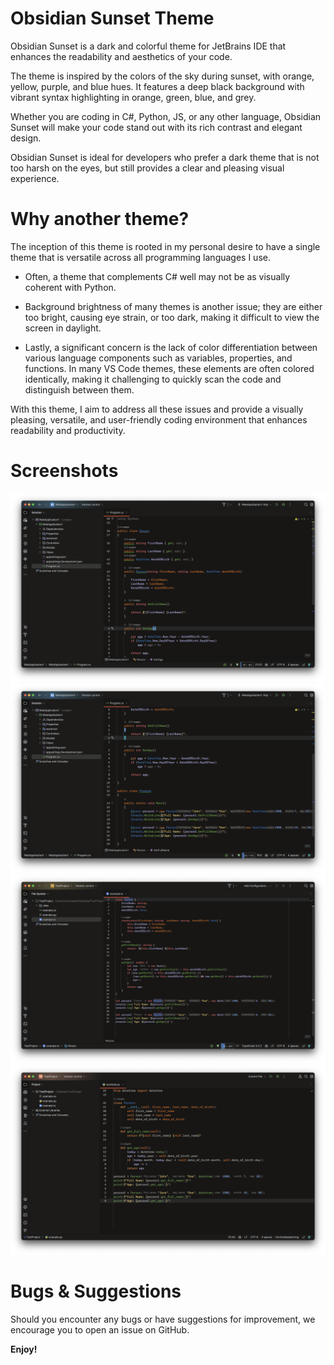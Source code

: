 # Obsidian Sunset Theme

Obsidian Sunset is a dark and colorful theme for JetBrains IDE that enhances the readability and aesthetics of your code. 

The theme is inspired by the colors of the sky during sunset, with orange, yellow, purple, and blue hues. It features a deep black background with vibrant syntax highlighting in orange, green, blue, and grey. 

Whether you are coding in C#, Python, JS, or any other language, Obsidian Sunset will make your code stand out with its rich contrast and elegant design. 

Obsidian Sunset is ideal for developers who prefer a dark theme that is not too harsh on the eyes, but still provides a clear and pleasing visual experience.

# Why another theme?
The inception of this theme is rooted in my personal desire to have a single theme that is versatile across all programming languages I use. 

- Often, a theme that complements C# well may not be as visually coherent with Python. 

- Background brightness of many themes is another issue; they are either too bright, causing eye strain, or too dark, making it difficult to view the screen in daylight. 

- Lastly, a significant concern is the lack of color differentiation between various language components such as variables, properties, and functions. In many VS Code themes, these elements are often colored identically, making it challenging to quickly scan the code and distinguish between them.

With this theme, I aim to address all these issues and provide a visually pleasing, versatile, and user-friendly coding environment that enhances readability and productivity.

# Screenshots
![Screenshot of the theme in C#](images/csharp-example_1.png)
![Screenshot of the theme in C#](images/csharp-example_2.png)
![Screenshot of the theme in TypeScript](images/ts-example.png)
![Screenshot of the theme in Python](images/python-example.png)

# Bugs & Suggestions
Should you encounter any bugs or have suggestions for improvement, we encourage you to open an issue on GitHub.

**Enjoy!**
